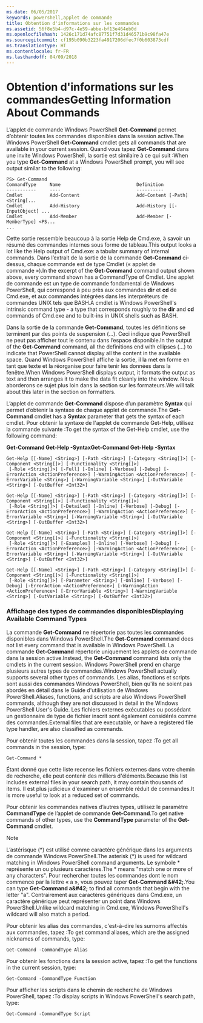 ```yaml
---
ms.date: 06/05/2017
keywords: powershell,applet de commande
title: Obtention d'informations sur les commandes
ms.assetid: 56f8e5b4-d97c-4e59-abbe-bf13e464eb0d
ms.openlocfilehash: 1426c171d74afc87751f7d31d46571b9c98fa47e
ms.sourcegitcommit: cf195b090b3223fa4917206dfec7f0b603873cdf
ms.translationtype: HT
ms.contentlocale: fr-FR
ms.lasthandoff: 04/09/2018
---
```

# <a name="getting-information-about-commands"></a><span data-ttu-id="9900a-103">Obtention d'informations sur les commandes</span><span class="sxs-lookup"><span data-stu-id="9900a-103">Getting Information About Commands</span></span>
<span data-ttu-id="9900a-104">L’applet de commande Windows PowerShell **Get-Command** permet d’obtenir toutes les commandes disponibles dans la session active.</span><span class="sxs-lookup"><span data-stu-id="9900a-104">The Windows PowerShell **Get-Command** cmdlet gets all commands that are available in your current session.</span></span> <span data-ttu-id="9900a-105">Quand vous tapez **Get-Command** dans une invite Windows PowerShell, la sortie est similaire à ce qui suit :</span><span class="sxs-lookup"><span data-stu-id="9900a-105">When you type **Get-Command** at a Windows PowerShell prompt, you will see output similar to the following:</span></span>

```
PS> Get-Command
CommandType     Name                            Definition
-----------     ----                            ----------
Cmdlet          Add-Content                     Add-Content [-Path] <String[...
Cmdlet          Add-History                     Add-History [[-InputObject] ...
Cmdlet          Add-Member                      Add-Member [-MemberType] <PS...
...
```

<span data-ttu-id="9900a-106">Cette sortie ressemble beaucoup à la sortie Help de Cmd.exe, à savoir un résumé des commandes internes sous forme de tableau.</span><span class="sxs-lookup"><span data-stu-id="9900a-106">This output looks a lot like the Help output of Cmd.exe: a tabular summary of internal commands.</span></span> <span data-ttu-id="9900a-107">Dans l’extrait de la sortie de la commande **Get-Command** ci-dessus, chaque commande est de type Cmdlet (« applet de commande »).</span><span class="sxs-lookup"><span data-stu-id="9900a-107">In the excerpt of the **Get-Command** command output shown above, every command shown has a CommandType of Cmdlet.</span></span> <span data-ttu-id="9900a-108">Une applet de commande est un type de commande fondamental de Windows PowerShell, qui correspond à peu près aux commandes **dir** et **cd** de Cmd.exe, et aux commandes intégrées dans les interpréteurs de commandes UNIX tels que BASH.</span><span class="sxs-lookup"><span data-stu-id="9900a-108">A cmdlet is Windows PowerShell's intrinsic command type - a type that corresponds roughly to the **dir** and **cd** commands of Cmd.exe and to built-ins in UNIX shells such as BASH.</span></span>

<span data-ttu-id="9900a-109">Dans la sortie de la commande **Get-Command**, toutes les définitions se terminent par des points de suspension (...). Ceci indique que PowerShell ne peut pas afficher tout le contenu dans l’espace disponible.</span><span class="sxs-lookup"><span data-stu-id="9900a-109">In the output of the **Get-Command** command, all the definitions end with ellipses (...) to indicate that PowerShell cannot display all the content in the available space.</span></span> <span data-ttu-id="9900a-110">Quand Windows PowerShell affiche la sortie, il la met en forme en tant que texte et la réorganise pour faire tenir les données dans la fenêtre.</span><span class="sxs-lookup"><span data-stu-id="9900a-110">When Windows PowerShell displays output, it formats the output as text and then arranges it to make the data fit cleanly into the window.</span></span> <span data-ttu-id="9900a-111">Nous aborderons ce sujet plus loin dans la section sur les formateurs.</span><span class="sxs-lookup"><span data-stu-id="9900a-111">We will talk about this later in the section on formatters.</span></span>

<span data-ttu-id="9900a-112">L’applet de commande **Get-Command** dispose d’un paramètre **Syntax** qui permet d’obtenir la syntaxe de chaque applet de commande.</span><span class="sxs-lookup"><span data-stu-id="9900a-112">The **Get-Command** cmdlet has a **Syntax** parameter that gets the syntax of each cmdlet.</span></span> <span data-ttu-id="9900a-113">Pour obtenir la syntaxe de l'applet de commande Get-Help, utilisez la commande suivante :</span><span class="sxs-lookup"><span data-stu-id="9900a-113">To get the syntax of the Get-Help cmdlet, use the following command:</span></span>

<span data-ttu-id="9900a-114">**Get-Command Get-Help -Syntax**</span><span class="sxs-lookup"><span data-stu-id="9900a-114">**Get-Command Get-Help -Syntax**</span></span>

```
Get-Help [[-Name] <String>] [-Path <String>] [-Category <String[]>] [-Component <String[]>] [-Functionality <String[]>]
 [-Role <String[]>] [-Full] [-Online] [-Verbose] [-Debug] [-ErrorAction <ActionPreference>] [-WarningAction <ActionPreference>] [-ErrorVariable <String>] [-WarningVariable <String>] [-OutVariable <String>] [-OutBuffer <Int32>]

Get-Help [[-Name] <String>] [-Path <String>] [-Category <String[]>] [-Component <String[]>] [-Functionality <String[]>]
 [-Role <String[]>] [-Detailed] [-Online] [-Verbose] [-Debug] [-ErrorAction <ActionPreference>] [-WarningAction <ActionPreference>] [-ErrorVariable <String>] [-WarningVariable <String>] [-OutVariable <String>] [-OutBuffer <Int32>]

Get-Help [[-Name] <String>] [-Path <String>] [-Category <String[]>] [-Component <String[]>] [-Functionality <String[]>]
 [-Role <String[]>] [-Examples] [-Online] [-Verbose] [-Debug] [-ErrorAction <ActionPreference>] [-WarningAction <ActionPreference>] [-ErrorVariable <String>] [-WarningVariable <String>] [-OutVariable <String>] [-OutBuffer <Int32>]

Get-Help [[-Name] <String>] [-Path <String>] [-Category <String[]>] [-Component <String[]>] [-Functionality <String[]>]
 [-Role <String[]>] [-Parameter <String>] [-Online] [-Verbose] [-Debug] [-ErrorAction <ActionPreference>] [-WarningAction <ActionPreference>] [-ErrorVariable <String>] [-WarningVariable <String>] [-OutVariable <String>] [-OutBuffer <Int32>]
```

### <a name="displaying-available-command-types"></a><span data-ttu-id="9900a-115">Affichage des types de commandes disponibles</span><span class="sxs-lookup"><span data-stu-id="9900a-115">Displaying Available Command Types</span></span>
<span data-ttu-id="9900a-116">La commande **Get-Command** ne répertorie pas toutes les commandes disponibles dans Windows PowerShell.</span><span class="sxs-lookup"><span data-stu-id="9900a-116">The **Get-Command** command does not list every command that is available in Windows PowerShell.</span></span> <span data-ttu-id="9900a-117">La commande **Get-Command** répertorie uniquement les applets de commande dans la session active.</span><span class="sxs-lookup"><span data-stu-id="9900a-117">Instead, the **Get-Command** command lists only the cmdlets in the current session.</span></span> <span data-ttu-id="9900a-118">Windows PowerShell prend en charge plusieurs autres types de commandes.</span><span class="sxs-lookup"><span data-stu-id="9900a-118">Windows PowerShell actually supports several other types of commands.</span></span> <span data-ttu-id="9900a-119">Les alias, fonctions et scripts sont aussi des commandes Windows PowerShell, bien qu'ils ne soient pas abordés en détail dans le Guide d'utilisation de Windows PowerShell.</span><span class="sxs-lookup"><span data-stu-id="9900a-119">Aliases, functions, and scripts are also Windows PowerShell commands, although they are not discussed in detail in the Windows PowerShell User's Guide.</span></span> <span data-ttu-id="9900a-120">Les fichiers externes exécutables ou possédant un gestionnaire de type de fichier inscrit sont également considérés comme des commandes.</span><span class="sxs-lookup"><span data-stu-id="9900a-120">External files that are executable, or have a registered file type handler, are also classified as commands.</span></span>

<span data-ttu-id="9900a-121">Pour obtenir toutes les commandes dans la session, tapez :</span><span class="sxs-lookup"><span data-stu-id="9900a-121">To get all commands in the session, type:</span></span>

```
Get-Command *
```

<span data-ttu-id="9900a-122">Étant donné que cette liste recense les fichiers externes dans votre chemin de recherche, elle peut contenir des milliers d'éléments.</span><span class="sxs-lookup"><span data-stu-id="9900a-122">Because this list includes external files in your search path, it may contain thousands of items.</span></span> <span data-ttu-id="9900a-123">Il est plus judicieux d'examiner un ensemble réduit de commandes.</span><span class="sxs-lookup"><span data-stu-id="9900a-123">It is more useful to look at a reduced set of commands.</span></span>

<span data-ttu-id="9900a-124">Pour obtenir les commandes natives d’autres types, utilisez le paramètre **CommandType** de l’applet de commande **Get-Command**.</span><span class="sxs-lookup"><span data-stu-id="9900a-124">To get native commands of other types, use the **CommandType** parameter of the **Get-Command** cmdlet.</span></span>

> [!NOTE]
> <span data-ttu-id="9900a-125">L’astérisque (\*) est utilisé comme caractère générique dans les arguments de commande Windows PowerShell.</span><span class="sxs-lookup"><span data-stu-id="9900a-125">The asterisk (\*) is used for wildcard matching in Windows PowerShell command arguments.</span></span> <span data-ttu-id="9900a-126">Le symbole \* représente un ou plusieurs caractères.</span><span class="sxs-lookup"><span data-stu-id="9900a-126">The \* means "match one or more of any characters".</span></span> <span data-ttu-id="9900a-127">Pour rechercher toutes les commandes dont le nom commence par la lettre « a », vous pouvez taper **Get-Command \&#42;**.</span><span class="sxs-lookup"><span data-stu-id="9900a-127">You can type **Get-Command a\&#42;** to find all commands that begin with the letter "a".</span></span> <span data-ttu-id="9900a-128">Contrairement aux caractères génériques dans Cmd.exe, un caractère générique peut représenter un point dans Windows PowerShell.</span><span class="sxs-lookup"><span data-stu-id="9900a-128">Unlike wildcard matching in Cmd.exe, Windows PowerShell's wildcard will also match a period.</span></span>

<span data-ttu-id="9900a-129">Pour obtenir les alias des commandes, c'est-à-dire les surnoms affectés aux commandes, tapez :</span><span class="sxs-lookup"><span data-stu-id="9900a-129">To get command aliases, which are the assigned nicknames of commands, type:</span></span>

```
Get-Command -CommandType Alias
```

<span data-ttu-id="9900a-130">Pour obtenir les fonctions dans la session active, tapez :</span><span class="sxs-lookup"><span data-stu-id="9900a-130">To get the functions in the current session, type:</span></span>

```
Get-Command -CommandType Function
```

<span data-ttu-id="9900a-131">Pour afficher les scripts dans le chemin de recherche de Windows PowerShell, tapez :</span><span class="sxs-lookup"><span data-stu-id="9900a-131">To display scripts in Windows PowerShell's search path, type:</span></span>

```
Get-Command -CommandType Script
```